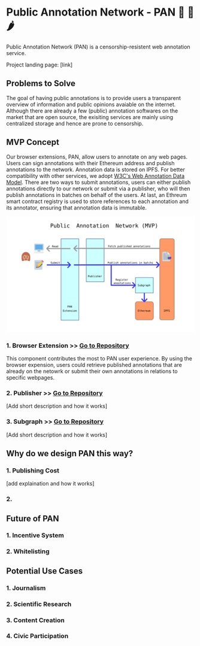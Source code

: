 # Public Annotation Network - PAN 🥘 🍕 🌶

Public Annotation Network (PAN) is a censorship-resistent web annotation service.

Project landing page: [link]

## Problems to Solve

The goal of having public annotations is to provide users a transparent overview of information and public opinions avaiable on the internet. Although there are already a few (public) annotation softwares on the market that are open source, the exisiting services are mainly using centralized storage and hence are prone to censorship. 

## MVP Concept

Our browser extensions, PAN, allow users to annotate on any web pages. Users can sign annotations with their Ethereum address and publish annotations to the network. Annotation data is stored on IPFS. For better compatibility with other services, we adopt [W3C's Web Annotation Data Model](https://www.w3.org/TR/annotation-model/). There are two ways to submit annotations, users can either publish annotations directly to our network or submit via a publisher, who will then publish annotations in batches on behalf of the users. At last, an Ethreum smart contract registry is used to store references to each annotation and its annotator, ensuring that annotation data is immutable.

![PAN](https://github.com/Public-Annotation-Network/management/blob/master/product/2020-07-26%20PAN-Diagram.png)

### 1. Browser Extension >> [Go to Repository](https://github.com/Public-Annotation-Network/extension)

This component contributes the most to PAN user experience. By using the browser expension, users could retrieve published annotations that are already on the netowrk or submit their own annotations in relations to specific webpages.

### 2. Publisher >> [Go to Repository](https://github.com/Public-Annotation-Network/publisher)

[Add short description and how it works]

### 3. Subgraph >> [Go to Repository](https://github.com/Public-Annotation-Network/subgraph)

[Add short description and how it works]

## Why do we design PAN this way?

### 1. Publishing Cost

[add explaination and how it works]

### 2. 


## Future of PAN

### 1. Incentive System

### 2. Whitelisting


## Potential Use Cases

### 1. Journalism

### 2. Scientific Research

### 3. Content Creation

### 4. Civic Participation




